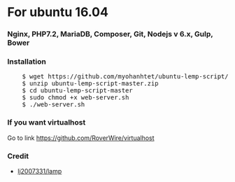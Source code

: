 # For ubuntu 16.04
### Nginx, PHP7.2, MariaDB, Composer, Git, Nodejs v 6.x, Gulp, Bower

### Installation
<pre>
	$ wget https://github.com/myohanhtet/ubuntu-lemp-script/archive/master.zip
	$ unzip ubuntu-lemp-script-master.zip
	$ cd ubuntu-lemp-script-master
	$ sudo chmod +x web-server.sh
	$ ./web-server.sh
</pre>


### If you want virtualhost 
Go to link 	<a href="https://github.com/RoverWire/virtualhost">https://github.com/RoverWire/virtualhost</a>

### Credit
<ul>
	<li><a href="https://github.com/lj2007331/lamp">lj2007331/lamp</a></li>
</ul>


